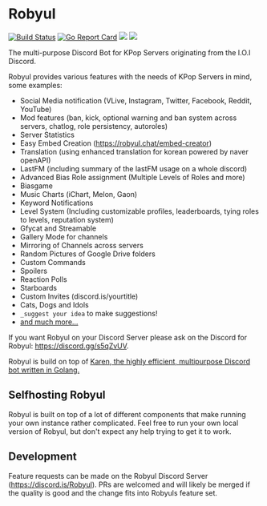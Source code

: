 # Robyul

[![Build Status](https://travis-ci.com/Seklfreak/Robyul2.svg?branch=master)](https://travis-ci.org/Seklfreak/Robyul2)
[![Go Report Card](https://goreportcard.com/badge/github.com/Seklfreak/Robyul2)](https://goreportcard.com/report/github.com/Seklfreak/Robyul2)
[<img src="https://img.shields.io/badge/Support-me!-orange.svg">](https://www.patreon.com/sekl)
[<img src="https://discordapp.com/api/guilds/286619174371852298/widget.png?style=shield">](https://discord.is/robyul)

The multi-purpose Discord Bot for KPop Servers originating from the I.O.I Discord.

Robyul provides various features with the needs of KPop Servers in mind, some examples:
- Social Media notification (VLive, Instagram, Twitter, Facebook, Reddit, YouTube)
- Mod features (ban, kick, optional warning and ban system across servers, chatlog, role persistency, autoroles)
- Server Statistics
- Easy Embed Creation (https://robyul.chat/embed-creator)
- Translation (using enhanced translation for korean powered by naver openAPI)
- LastFM (including summary of the lastFM usage on a whole discord)
- Advanced Bias Role assignment (Multiple Levels of Roles and more)
- Biasgame
- Music Charts (iChart, Melon, Gaon)
- Keyword Notifications
- Level System (Including customizable profiles, leaderboards, tying roles to levels, reputation system)
- Gfycat and Streamable
- Gallery Mode for channels
- Mirroring of Channels across servers
- Random Pictures of Google Drive folders
- Custom Commands
- Spoilers
- Reaction Polls
- Starboards
- Custom Invites (discord.is/yourtitle)
- Cats, Dogs and Idols
- `_suggest your idea` to make suggestions!
- [and much more...](https://robyul.chat/commands)

If you want Robyul on your Discord Server please ask on the Discord for Robyul: https://discord.gg/s5qZvUV.

Robyul is build on top of [Karen, the highly efficient, multipurpose Discord bot written in Golang.](https://github.com/SubliminalHQ/karen)

## Selfhosting Robyul
Robyul is built on top of a lot of different components that make running your own instance rather complicated. Feel free to run your own local version of Robyul, but don't expect any help trying to get it to work.

## Development
Feature requests can be made on the Robyul Discord Server (https://discord.is/Robyul). PRs are welcomed and will likely be merged if the quality is good and the change fits into Robyuls feature set.

